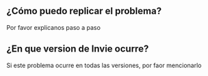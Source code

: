 ## ¿Cómo puedo replicar el problema?
Por favor explicanos paso a paso
## ¿En que version de Invie ocurre?
Si este problema ocurre en todas las versiones, por faor mencionarlo
